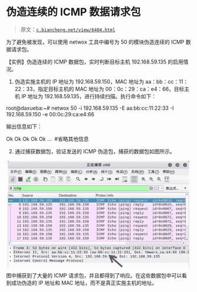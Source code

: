 # 伪造连续的 ICMP 数据请求包

> 原文：[`c.biancheng.net/view/6404.html`](http://c.biancheng.net/view/6404.html)

为了避免被发现，可以使用 netwox 工具中编号为 50 的模块伪造连续的 ICMP 数据请求包。

【实例】伪造连续的 ICMP 数据包，实时判断目标主机 192.168.59.135 的启用情况。

1) 伪造实施主机的 IP 地址为 192.168.59.150，MAC 地址为 aa：bb：cc：11：22：33，指定目标主机的 MAC 地址为 00：0c：29：ca：e4：66，目标主机 IP 地址为 192.168.59.135，进行持续扫描。执行命令如下：

root@daxueba:~# netwox 50 -i 192.168.59.135 -E aa:bb:cc:11:22:33 -I 192.168.59.150 -e 00:0c:29:ca:e4:66

输出信息如下：

Ok
Ok
Ok
Ok
Ok
…  #省略其他信息

2) 通过捕获数据包，验证发送的 ICMP 伪造包，捕获的数据包如图所示。

![](img/854bd9b1124d90151c545aee1e3a6da5.png)图中捕获到了大量的 ICMP 请求包，并且都得到了响应。在这些数据包中可以看到成功伪造的 IP 地址和 MAC 地址，而不是真正实施主机的地址。